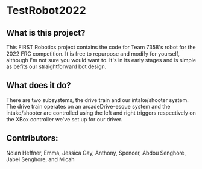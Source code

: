 # TestRobot2022

## What is this project?
This FIRST Robotics project contains the code for Team 7358's robot for the 2022 FRC competition. It is free to repurpose and modify for yourself, although I'm not sure you would want to. It's in its early stages and is simple as befits our straightforward bot design.

## What does it do?
There are two subsystems, the drive train and our intake/shooter system. The drive train operates on an arcadeDrive-esque system and the intake/shooter are controlled using the left and right triggers respectively on the XBox controller we've set up for our driver.

## Contributors:
Nolan Heffner, Emma, Jessica Gay, Anthony, Spencer, Abdou Senghore, Jabel Senghore, and Micah
